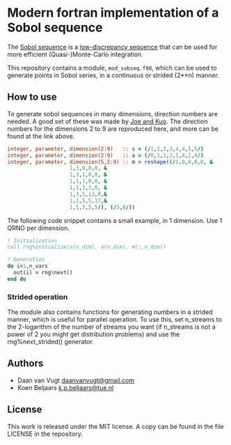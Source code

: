 # Modern fortran implementation of a Sobol sequence

The [Sobol sequence](https://en.wikipedia.org/wiki/Sobol_sequence) is a [low-discrepancy sequence](https://en.wikipedia.org/wiki/Low-discrepancy_sequence) that can be used for more efficient (Quasi-)Monte-Carlo integration.

This repository contains a module, `mod_sobseq.f90`, which can be used to generate points in Sobol series, in a continuous or strided (2**n) manner.

## How to use
To generate sobol sequences in many dimensions, direction numbers are needed.
A good set of these was made by [Joe and Kuo](http://web.maths.unsw.edu.au/~fkuo/sobol/).
The direction numbers for the dimensions 2 to 9 are reproduced here, and more can be found at the link above.
```fortran
integer, parameter, dimension(2:9)   :: s = (/1,2,3,3,4,4,5,5/)
integer, parameter, dimension(2:9)   :: a = (/0,1,1,2,1,4,2,4/)
integer, parameter, dimension(5,2:9) :: m = reshape((/1,0,0,0,0, &
					1,3,0,0,0, &
					1,3,1,0,0, &
					1,1,1,0,0, &
					1,1,3,3,0, &
					1,3,5,13,0,&
					1,1,5,5,17,&
					1,1,5,5,5/), (/5,8/))
```

The following code snippet contains a small example, in 1 dimension.
Use 1 QRNG per dimension.
```fortran
! Initialization
call rng%initialize(s(n_dim), a(n_dim), m(:,n_dim))

! Generation
do i=1,n_vars
  out(i) = rng%next()
end do
```


### Strided operation
The module also contains functions for generating numbers in a strided manner, which is useful for parallel operation.
To use this, set n_streams to the 2-logarithm of the number of streams you want (if n_streams is not a power of 2 you might get distribution problems)
and use the rng%next_strided() generator.


## Authors

* Daan van Vugt <daanvanvugt@gmail.com>
* Koen Beljaars <k.p.beljaars@tue.nl>

## License
This work is released under the MIT license. A copy can be found in the file LICENSE in the repository.
